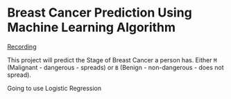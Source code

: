 # Breast Cancer Prediction Using Machine Learning Algorithm

[Recording](https://www.eduonix.com/new_dashboard/breast-cancer-prediction-using-ml-free-live-training)

This project will predict the Stage of Breast Cancer a person has. Either `M` (Malignant - dangerous - spreads) or `B` (Benign - non-dangerous - does not spread).

Going to use Logistic Regression

